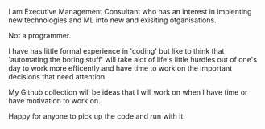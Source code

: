 I am Executive Management Consultant who has an interest in implenting new technologies and ML into new and exisiting otganisations.

Not a programmer.

I have has little formal experience in 'coding' but like to think that 'automating the boring stuff' will take alot of life's little hurdles out of one's day to work more efficently and have time to work on the important decisions that need attention.

My Github collection will be ideas that I will work on when I have time or have motivation to work on.

Happy for anyone to pick up the code and run with it.

<!---
sam-minns/sam-minns is a ✨ special ✨ repository because its `README.md` (this file) appears on your GitHub profile.
You can click the Preview link to take a look at your changes.
--->
